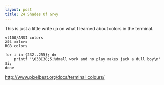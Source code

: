 ```yaml
---
layout: post
title: 24 Shades Of Grey
---
```


This is just a little write up on what I learned about colors in the terminal.

    vt100/ANSI colors
    256 colors
    RGB colors

    for i in {232..255}; do
        printf '\033[38;5;%dmall work and no play makes jack a dull boy\n' $i;
    done

http://www.pixelbeat.org/docs/terminal_colours/
